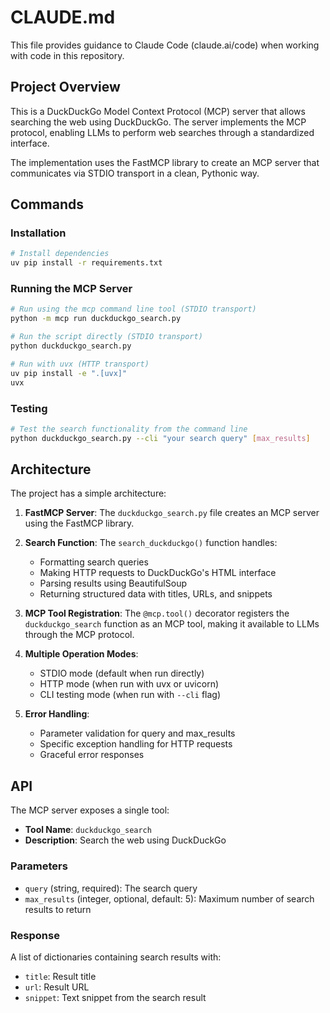 # CLAUDE.md

This file provides guidance to Claude Code (claude.ai/code) when working with code in this repository.

## Project Overview

This is a DuckDuckGo Model Context Protocol (MCP) server that allows searching the web using DuckDuckGo. The server implements the MCP protocol, enabling LLMs to perform web searches through a standardized interface.

The implementation uses the FastMCP library to create an MCP server that communicates via STDIO transport in a clean, Pythonic way.

## Commands

### Installation

```bash
# Install dependencies
uv pip install -r requirements.txt
```

### Running the MCP Server

```bash
# Run using the mcp command line tool (STDIO transport)
python -m mcp run duckduckgo_search.py

# Run the script directly (STDIO transport)
python duckduckgo_search.py

# Run with uvx (HTTP transport)
uv pip install -e ".[uvx]"
uvx
```

### Testing

```bash
# Test the search functionality from the command line
python duckduckgo_search.py --cli "your search query" [max_results]
```

## Architecture

The project has a simple architecture:

1. **FastMCP Server**: The `duckduckgo_search.py` file creates an MCP server using the FastMCP library.

2. **Search Function**: The `search_duckduckgo()` function handles:
   - Formatting search queries
   - Making HTTP requests to DuckDuckGo's HTML interface
   - Parsing results using BeautifulSoup
   - Returning structured data with titles, URLs, and snippets

3. **MCP Tool Registration**: The `@mcp.tool()` decorator registers the `duckduckgo_search` function as an MCP tool, making it available to LLMs through the MCP protocol.

4. **Multiple Operation Modes**:
   - STDIO mode (default when run directly)
   - HTTP mode (when run with uvx or uvicorn)
   - CLI testing mode (when run with `--cli` flag)

5. **Error Handling**:
   - Parameter validation for query and max_results
   - Specific exception handling for HTTP requests
   - Graceful error responses

## API

The MCP server exposes a single tool:

- **Tool Name**: `duckduckgo_search`
- **Description**: Search the web using DuckDuckGo

### Parameters

- `query` (string, required): The search query
- `max_results` (integer, optional, default: 5): Maximum number of search results to return

### Response

A list of dictionaries containing search results with:
- `title`: Result title
- `url`: Result URL
- `snippet`: Text snippet from the search result